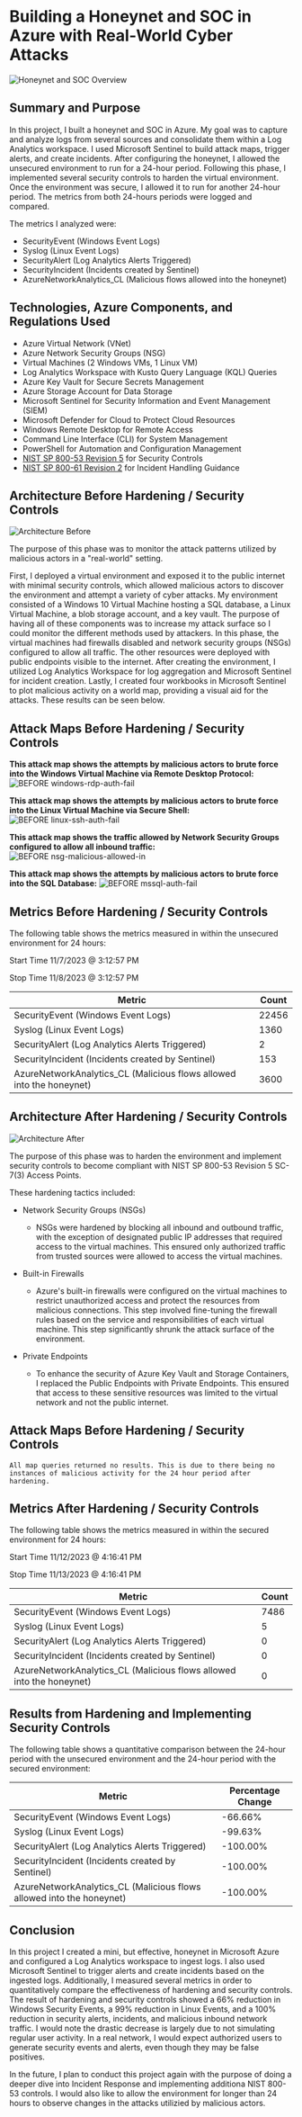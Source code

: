 # Building a Honeynet and SOC in Azure with Real-World Cyber Attacks
![Honeynet and SOC Overview](https://github.com/TylerDeaver/Azure-SOC/assets/149614301/ae193d44-fe1f-4204-b494-cab85c5ee980)


## Summary and Purpose

In this project, I built a honeynet and SOC in Azure. My goal was to capture and analyze logs from several sources and consolidate them within a Log Analytics workspace. I used Microsoft Sentinel to build attack maps, trigger alerts, and create incidents. After configuring the honeynet, I allowed the unsecured environment to run for a 24-hour period. Following this phase, I implemented several security controls to harden the virtual environment. Once the environment was secure, I allowed it to run for another 24-hour period. The metrics from both 24-hours periods were logged and compared. 

The metrics I analyzed were:
- SecurityEvent (Windows Event Logs)
- Syslog (Linux Event Logs)
- SecurityAlert (Log Analytics Alerts Triggered)
- SecurityIncident (Incidents created by Sentinel)
- AzureNetworkAnalytics_CL (Malicious flows allowed into the honeynet)

## Technologies, Azure Components, and Regulations Used
- Azure Virtual Network (VNet)
- Azure Network Security Groups (NSG)
- Virtual Machines (2 Windows VMs, 1 Linux VM)
- Log Analytics Workspace with Kusto Query Language (KQL) Queries
- Azure Key Vault for Secure Secrets Management
- Azure Storage Account for Data Storage
- Microsoft Sentinel for Security Information and Event Management (SIEM)
- Microsoft Defender for Cloud to Protect Cloud Resources
- Windows Remote Desktop for Remote Access
- Command Line Interface (CLI) for System Management
- PowerShell for Automation and Configuration Management
- [NIST SP 800-53 Revision 5](https://csrc.nist.gov/pubs/sp/800/53/r5/upd1/final) for Security Controls
- [NIST SP 800-61 Revision 2](https://www.nist.gov/privacy-framework/nist-sp-800-61) for Incident Handling Guidance

## Architecture Before Hardening / Security Controls
![Architecture Before](https://github.com/TylerDeaver/Azure-SOC/assets/149614301/935e08eb-845f-4f28-b47b-3e221d2b5d60)



The purpose of this phase was to monitor the attack patterns utilized by malicious actors in a "real-world" setting.

First, I deployed a virtual environment and exposed it to the public internet with minimal security controls, which allowed malicious actors to discover the environment and attempt a variety of cyber attacks. My environment consisted of a Windows 10 Virtual Machine hosting a SQL database, a Linux Virtual Machine, a blob storage account, and a key vault. The purpose of having all of these components was to increase my attack surface so I could monitor the different methods used by attackers. In this phase, the virtual machines had firewalls disabled and network security groups (NSGs) configured to allow all traffic. The other resources were deployed with public endpoints visible to the internet. After creating the environment, I utilized Log Analytics Workspace for log aggregation and Microsoft Sentinel for incident creation. Lastly, I created four workbooks in Microsoft Sentinel to plot malicious activity on a world map, providing a visual aid for the attacks. These results can be seen below.

## Attack Maps Before Hardening / Security Controls

<b>This attack map shows the attempts by malicious actors to brute force into the Windows Virtual Machine via Remote Desktop Protocol:</b>
![BEFORE windows-rdp-auth-fail](https://github.com/TylerDeaver/Azure-SOC/assets/149614301/73462eb0-22e4-472b-bf1e-e529e9e885ab)



<b>This attack map shows the attempts by malicious actors to brute force into the Linux Virtual Machine via Secure Shell:</b>
![BEFORE linux-ssh-auth-fail](https://github.com/TylerDeaver/Azure-SOC/assets/149614301/c0986de7-3c57-4af9-bd0b-92e92e62e6c1)



<b>This attack map shows the traffic allowed by Network Security Groups configured to allow all inbound traffic:</b>
![BEFORE nsg-malicious-allowed-in](https://github.com/TylerDeaver/Azure-SOC/assets/149614301/712cbc16-23f5-4a40-ab89-39c16c033adb)



<b>This attack map shows the attempts by malicious actors to brute force into the SQL Database:</b>
![BEFORE mssql-auth-fail](https://github.com/TylerDeaver/Azure-SOC/assets/149614301/24dd3e21-0ab0-408e-b9c5-842012f08cd2)


## Metrics Before Hardening / Security Controls

The following table shows the metrics measured in within the unsecured environment for 24 hours:

Start Time 11/7/2023 @ 3:12:57 PM

Stop Time 11/8/2023 @ 3:12:57 PM

| Metric                                                               | Count
| -------------------------------------------------------------------- | -----
| SecurityEvent (Windows Event Logs)                                   | 22456
| Syslog (Linux Event Logs)                                            | 1360
| SecurityAlert (Log Analytics Alerts Triggered)                       | 2
| SecurityIncident (Incidents created by Sentinel)                     | 153
| AzureNetworkAnalytics_CL (Malicious flows allowed into the honeynet) | 3600

## Architecture After Hardening / Security Controls
![Architecture After](https://github.com/TylerDeaver/Azure-SOC/assets/149614301/d0f77f64-fb28-4e64-a0c2-fc5fece96d5c)


The purpose of this phase was to harden the environment and implement security controls to become compliant with NIST SP 800-53 Revision 5 SC-7(3) Access Points. 

These hardening tactics included:
- Network Security Groups (NSGs)
  - NSGs were hardened by blocking all inbound and outbound traffic, with the exception of designated public IP addresses that required access to the virtual machines. This ensured only authorized traffic from trusted sources were allowed to access the virtual machines.

- Built-in Firewalls
  - Azure's built-in firewalls were configured on the virtual machines to restrict unauthorized access and protect the resources from malicious connections. This step involved fine-tuning the firewall rules based on the service and responsibilities of each virtual machine. This step significantly shrunk the attack surface of the environment.

- Private Endpoints
  - To enhance the security of Azure Key Vault and Storage Containers, I replaced the Public Endpoints with Private Endpoints. This ensured that access to these sensitive resources was limited to the virtual network and not the public internet.

## Attack Maps Before Hardening / Security Controls

```All map queries returned no results. This is due to there being no instances of malicious activity for the 24 hour period after hardening.```

## Metrics After Hardening / Security Controls

The following table shows the metrics measured in within the secured environment for 24 hours:

Start Time 11/12/2023 @ 4:16:41 PM

Stop Time 11/13/2023 @ 4:16:41 PM

| Metric                                                               | Count
| -------------------------------------------------------------------- | -----
| SecurityEvent (Windows Event Logs)                                   | 7486
| Syslog (Linux Event Logs)                                            | 5
| SecurityAlert (Log Analytics Alerts Triggered)                       | 0
| SecurityIncident (Incidents created by Sentinel)                     | 0
| AzureNetworkAnalytics_CL (Malicious flows allowed into the honeynet) | 0

## Results from Hardening and Implementing Security Controls

The following table shows a quantitative comparison between the 24-hour period with the unsecured environment and the 24-hour period with the secured environment:

| Metric                                                               | Percentage Change
| -------------------------------------------------------------------- | -----
| SecurityEvent (Windows Event Logs)                                   | -66.66%
| Syslog (Linux Event Logs)                                            | -99.63%
| SecurityAlert (Log Analytics Alerts Triggered)                       | -100.00%
| SecurityIncident (Incidents created by Sentinel)                     | -100.00%
| AzureNetworkAnalytics_CL (Malicious flows allowed into the honeynet) | -100.00%


## Conclusion

In this project I created a mini, but effective, honeynet in Microsoft Azure and configured a Log Analytics workspace to ingest logs. I also used Microsoft Sentinel to trigger alerts and create incidents based on the ingested logs. Additionally, I measured several metrics in order to quantitatively compare the effectiveness of hardening and security controls. The result of hardening and security controls showed a 66% reduction in Windows Security Events, a 99% reduction in Linux Events, and a 100% reduction in security alerts, incidents, and malicious inbound network traffic. I would note the drastic decrease is largely due to not simulating regular user activity. In a real network, I would expect authorized users to generate security events and alerts, even though they may be false positives.

In the future, I plan to conduct this project again with the purpose of doing a deeper dive into Incident Response and implementing additiona NIST 800-53 controls. I would also like to allow the environment for longer than 24 hours to observe changes in the attacks utilizied by malicious actors.

